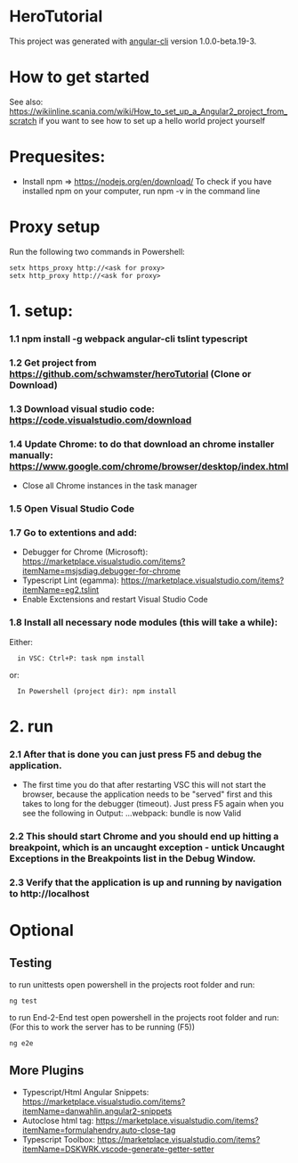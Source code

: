 # HeroTutorial

This project was generated with [angular-cli](https://github.com/angular/angular-cli) version 1.0.0-beta.19-3.

# How to get started
See also: https://wikiinline.scania.com/wiki/How_to_set_up_a_Angular2_project_from_scratch if you want to see how to set up a hello world project yourself

# Prequesites:

- Install npm => https://nodejs.org/en/download/ 
To check if you have installed npm on your computer, run npm -v in the command line

# Proxy setup
Run the following two commands in Powershell:

    setx https_proxy http://<ask for proxy>
    setx http_proxy http://<ask for proxy>

# 1. setup:
### 1.1 npm install -g webpack angular-cli tslint typescript
### 1.2 Get project from https://github.com/schwamster/heroTutorial (Clone or Download)
### 1.3 Download visual studio code: https://code.visualstudio.com/download
### 1.4 Update Chrome: to do that download an chrome installer manually: https://www.google.com/chrome/browser/desktop/index.html
  - Close all Chrome instances in the task manager
### 1.5 Open Visual Studio Code
### 1.7 Go to extentions and add:
  - Debugger for Chrome (Microsoft): https://marketplace.visualstudio.com/items?itemName=msjsdiag.debugger-for-chrome
  - Typescript Lint (egamma): https://marketplace.visualstudio.com/items?itemName=eg2.tslint
  - Enable Exctensions and restart Visual Studio Code

### 1.8 Install all necessary node modules (this will take a while):
  Either:

      in VSC: Ctrl+P: task npm install 
  or:

      In Powershell (project dir): npm install

# 2. run
### 2.1 After that is done you can just press F5 and debug the application.
  - The first time you do that after restarting VSC this will not start the browser, because the application needs
to be "served" first and this takes to long for the debugger (timeout). Just press F5 again when you see the following in Output:
...webpack: bundle is now Valid

### 2.2 This should start Chrome and you should end up hitting a breakpoint, which is an uncaught exception - untick Uncaught Exceptions in the Breakpoints list in the Debug Window.

### 2.3 Verify that the application is up and running by navigation to http://localhost

# Optional

## Testing
to run unittests open powershell in the projects root folder and run:

    ng test

to run End-2-End test open powershell in the projects root folder and run:   (For this to work the server has to be running (F5))
    
    ng e2e

## More Plugins
- Typescript/Html Angular Snippets: https://marketplace.visualstudio.com/items?itemName=danwahlin.angular2-snippets
- Autoclose html tag: https://marketplace.visualstudio.com/items?itemName=formulahendry.auto-close-tag
- Typescript Toolbox: https://marketplace.visualstudio.com/items?itemName=DSKWRK.vscode-generate-getter-setter
